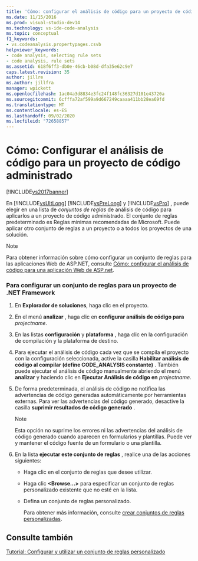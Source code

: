 ```yaml
---
title: 'Cómo: configurar el análisis de código para un proyecto de código administrado | Microsoft Docs'
ms.date: 11/15/2016
ms.prod: visual-studio-dev14
ms.technology: vs-ide-code-analysis
ms.topic: conceptual
f1_keywords:
- vs.codeanalysis.propertypages.csvb
helpviewer_keywords:
- code analysis, selecting rule sets
- code analysis, rule sets
ms.assetid: 618f6ff3-db0e-46cb-b08d-dfa35e62c9e7
caps.latest.revision: 35
author: jillre
ms.author: jillfra
manager: wpickett
ms.openlocfilehash: 1ac04a3d8834e3fc24f148fc36327d101e43720a
ms.sourcegitcommit: 6cfffa72af599a9d667249caaaa411bb28ea69fd
ms.translationtype: MT
ms.contentlocale: es-ES
ms.lasthandoff: 09/02/2020
ms.locfileid: "72658857"
---
```

# <a name="how-to-configure-code-analysis-for-a-managed-code-project"></a>Cómo: Configurar el análisis de código para un proyecto de código administrado
[!INCLUDE[vs2017banner](../includes/vs2017banner.md)]

En [!INCLUDE[vsUltLong](../includes/vsultlong-md.md)] [!INCLUDE[vsPreLong](../includes/vsprelong-md.md)] y [!INCLUDE[vsPro](../includes/vspro-md.md)] , puede elegir en una lista de *conjuntos de reglas* de análisis de código para aplicarlos a un proyecto de código administrado. El conjunto de reglas predeterminado es Reglas mínimas recomendadas de Microsoft. Puede aplicar otro conjunto de reglas a un proyecto o a todos los proyectos de una solución.

> [!NOTE]
> Para obtener información sobre cómo configurar un conjunto de reglas para las aplicaciones Web de ASP.NET, consulte [Cómo: configurar el análisis de código para una aplicación Web de ASP.net](../code-quality/how-to-configure-code-analysis-for-an-aspnet-web-application.md).

### <a name="to-configure-a-rule-set-for-a-net-framework-project"></a>Para configurar un conjunto de reglas para un proyecto de .NET Framework

1. En **Explorador de soluciones**, haga clic en el proyecto.

2. En el menú **analizar** , haga clic en **configurar análisis de código para** *projectname*.

3. En las listas **configuración** y **plataforma** , haga clic en la configuración de compilación y la plataforma de destino.

4. Para ejecutar el análisis de código cada vez que se compila el proyecto con la configuración seleccionada, active la casilla **Habilitar análisis de código al compilar (define CODE_ANALYSIS constante)** . También puede ejecutar el análisis de código manualmente abriendo el menú **analizar** y haciendo clic en **Ejecutar Análisis de código en** *projectname*.

5. De forma predeterminada, el análisis de código no notifica las advertencias de código generadas automáticamente por herramientas externas. Para ver las advertencias del código generado, desactive la casilla **suprimir resultados de código generado** .

    > [!NOTE]
    > Esta opción no suprime los errores ni las advertencias del análisis de código generado cuando aparecen en formularios y plantillas. Puede ver y mantener el código fuente de un formulario o una plantilla.

6. En la lista **ejecutar este conjunto de reglas** , realice una de las acciones siguientes:

    - Haga clic en el conjunto de reglas que desee utilizar.

    - Haga clic **\<Browse...>** para especificar un conjunto de reglas personalizado existente que no esté en la lista.

    - Defina un conjunto de reglas personalizado.

         Para obtener más información, consulte [crear conjuntos de reglas personalizadas](../code-quality/creating-custom-code-analysis-rule-sets.md).

## <a name="see-also"></a>Consulte también
 [Tutorial: Configurar y utilizar un conjunto de reglas personalizado](../code-quality/walkthrough-configuring-and-using-a-custom-rule-set.md)
